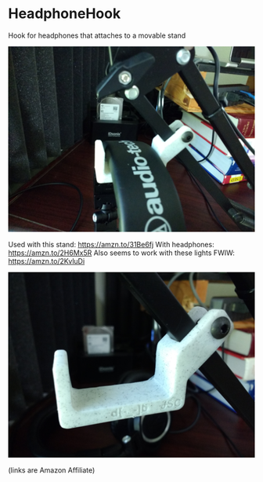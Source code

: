 # HeadphoneHook
Hook for headphones that attaches to a movable stand

![image](headphones1.jpg)

Used with this stand: https://amzn.to/31Be6fj 
With headphones: https://amzn.to/2H6Mx5R
Also seems to work with these lights FWIW: https://amzn.to/2KvluDi

![image](headphones.jpg)

(links are Amazon Affiliate)
